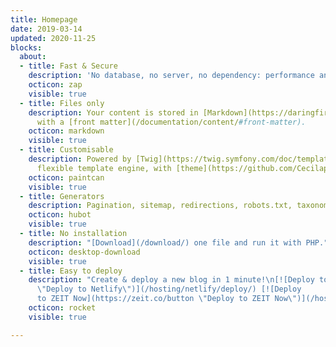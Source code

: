 ```yaml
---
title: Homepage
date: 2019-03-14
updated: 2020-11-25
blocks:
  about:
  - title: Fast & Secure
    description: 'No database, no server, no dependency: performance and security.'
    octicon: zap
    visible: true
  - title: Files only
    description: Your content is stored in [Markdown](https://daringfireball.net/projects/markdown/) flat files
      with a [front matter](/documentation/content/#front-matter).
    octicon: markdown
    visible: true
  - title: Customisable
    description: Powered by [Twig](https://twig.symfony.com/doc/templates.html), a
      flexible template engine, with [theme](https://github.com/Cecilapp?q=theme#org-repositories) support.
    octicon: paintcan
    visible: true
  - title: Generators
    description: Pagination, sitemap, redirections, robots.txt, taxonomies, RSS are generated automatically.
    octicon: hubot
    visible: true
  - title: No installation
    description: "[Download](/download/) one file and run it with PHP."
    octicon: desktop-download
    visible: true
  - title: Easy to deploy
    description: "Create & deploy a new blog in 1 minute!\n[![Deploy to Netlify](https://www.netlify.com/img/deploy/button.svg
      \"Deploy to Netlify\")](/hosting/netlify/deploy/) [![Deploy
      to ZEIT Now](https://zeit.co/button \"Deploy to ZEIT Now\")](/hosting/vercel/deploy/)"
    octicon: rocket
    visible: true

---
```

